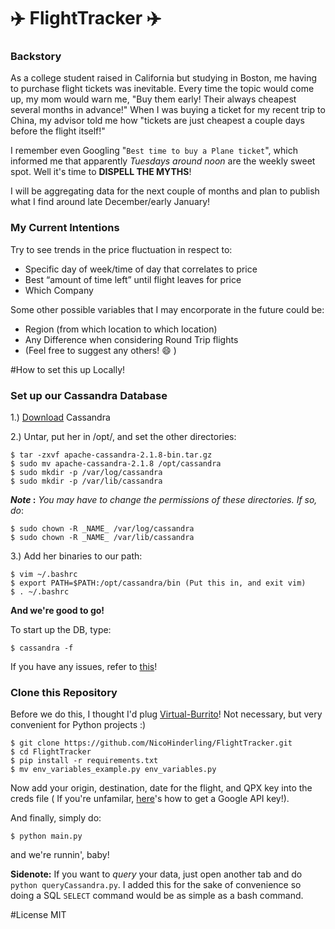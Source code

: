 # :airplane: FlightTracker :airplane:

### Backstory
As a college student raised in California but studying in Boston, me having to purchase flight tickets was inevitable. Every time the topic would come up, my mom would warn me, "Buy them early! Their always cheapest several months in advance!" When I was buying a ticket for my recent trip to China, my advisor told me how "tickets are just cheapest a couple days before the flight itself!" 

I remember even Googling "`Best time to buy a Plane ticket`", which informed me that apparently _Tuesdays around noon_ are the weekly sweet spot. Well it's time to **DISPELL THE MYTHS**! 

I will be aggregating data for the next couple of months and plan to publish what I find around late December/early January!

### My Current Intentions
Try to see trends in the price fluctuation in respect to:

- Specific day of week/time of day that correlates to price
- Best “amount of time left” until flight leaves for price
- Which Company

Some other possible variables that I may encorporate in the future could be:

- Region (from which location to which location)
- Any Difference when considering Round Trip flights
- (Feel free to suggest any others! :smile: )

#How to set this up Locally!

### Set up our Cassandra Database
1.) [Download](http://cassandra.apache.org/download/) Cassandra

2.) Untar, put her in /opt/, and set the other directories:

```
$ tar -zxvf apache-cassandra-2.1.8-bin.tar.gz
$ sudo mv apache-cassandra-2.1.8 /opt/cassandra  
$ sudo mkdir -p /var/log/cassandra
$ sudo mkdir -p /var/lib/cassandra
```
**_Note_ :** _You may have to change the permissions of these directories. If so, do_:

```
$ sudo chown -R _NAME_ /var/log/cassandra
$ sudo chown -R _NAME_ /var/lib/cassandra
```
3.) Add her binaries to our path:

```
$ vim ~/.bashrc
$ export PATH=$PATH:/opt/cassandra/bin (Put this in, and exit vim)
$ . ~/.bashrc
```
**And we're good to go!**

To start up the DB, type:

```
$ cassandra -f
```

If you have any issues, refer to [this](https://github.com/hsgubert/cassandra_migrations/wiki/Preparing-standalone-Cassandra-in-local-machine)!

### Clone this Repository
Before we do this, I thought I'd plug [Virtual-Burrito](https://github.com/brainsik/virtualenv-burrito)! Not necessary, but very convenient for Python projects :)

```
$ git clone https://github.com/NicoHinderling/FlightTracker.git
$ cd FlightTracker
$ pip install -r requirements.txt
$ mv env_variables_example.py env_variables.py
```
Now add your origin, destination, date for the flight, and QPX key into the creds file
( If you're unfamilar, [here](https://developers.google.com/api-client-library/python/guide/aaa_apikeys)'s how to get a Google API key!).

And finally, simply do:

```
$ python main.py
```

and we're runnin', baby!

**Sidenote:** If you want to _query_ your data, just open another tab and do `python queryCassandra.py`. I added this for the sake of convenience so doing a SQL `SELECT` command would be as simple as a bash command.

#License
MIT